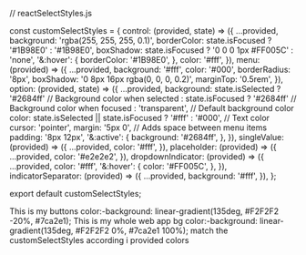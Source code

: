     

// reactSelectStyles.js

const customSelectStyles = {
    control: (provided, state) => ({
        ...provided,
        background: 'rgba(255, 255, 255, 0.1)',
        borderColor: state.isFocused ? '#1B98E0' : '#1B98E0',
        boxShadow: state.isFocused ? '0 0 0 1px #FF005C' : 'none',
        '&:hover': {
            borderColor: '#1B98E0',
        },
        color: '#fff',
    }),
    menu: (provided) => ({
        ...provided,
        background: '#fff',
        color: '#000',
        borderRadius: '8px',
        boxShadow: '0 8px 16px rgba(0, 0, 0, 0.2)',
        marginTop: '0.5rem',
    }),
    option: (provided, state) => ({
        ...provided,
        background: state.isSelected
            ? '#2684ff'  // Background color when selected
            : state.isFocused
            ? '#2684ff'  // Background color when focused
            : 'transparent', // Default background color
        color: state.isSelected || state.isFocused ? '#fff' : '#000', // Text color
        cursor: 'pointer',
        margin: '5px 0', // Adds space between menu items
        padding: '8px 12px',
        '&:active': {
            background: '#2684ff',
        },
    }),
    singleValue: (provided) => ({
        ...provided,
        color: '#fff',
    }),
    placeholder: (provided) => ({
        ...provided,
        color: '#e2e2e2',
    }),
    dropdownIndicator: (provided) => ({
        ...provided,
        color: '#fff',
        '&:hover': {
            color: '#FF005C',
        },
    }),
    indicatorSeparator: (provided) => ({
        ...provided,
        background: '#fff',
    }),
};

export default customSelectStyles;


This is my buttons color:-background: linear-gradient(135deg, #F2F2F2 -20%, #7ca2e1);
    This is my whole web app bg color:-background: linear-gradient(135deg, #F2F2F2 0%, #7ca2e1 100%);
match the customSelectStyles according i provided colors
